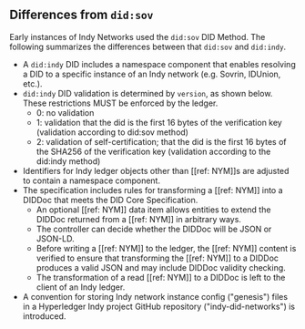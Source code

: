## Differences from `did:sov`

Early instances of Indy Networks used the `did:sov` DID Method. The following summarizes the differences between that `did:sov` and `did:indy`.

- A `did:indy` DID includes a namespace component that enables resolving a DID to a specific instance of an Indy network (e.g. Sovrin, IDUnion, etc.).
- `did:indy` DID validation is determined by `version`, as shown below. These restrictions MUST be enforced by the ledger.
    - 0: no validation
    - 1: validation that the did is the first 16 bytes of the verification key (validation according to did:sov method)
    - 2: validation of self-certification; that the did is the first 16 bytes of the SHA256 of the verification key (validation according to the did:indy method)
- Identifiers for Indy ledger objects other than [[ref: NYM]]s are adjusted to contain a namespace component.
- The specification includes rules for transforming a [[ref: NYM]] into a DIDDoc that meets the DID Core Specification.
    - An optional [[ref: NYM]] data item allows entities to extend the DIDDoc returned from a [[ref: NYM]] in arbitrary ways.
    - The controller can decide whether the DIDDoc will be JSON or JSON-LD.
    - Before writing a [[ref: NYM]] to the ledger, the [[ref: NYM]] content is verified to ensure that transforming the [[ref: NYM]] to a DIDDoc produces a valid JSON and may include DIDDoc validity checking.
    - The transformation of a read [[ref: NYM]] to a DIDDoc is left to the client of an Indy ledger.
- A convention for storing Indy network instance config ("genesis") files in a Hyperledger Indy project GitHub repository ("indy-did-networks") is introduced.
